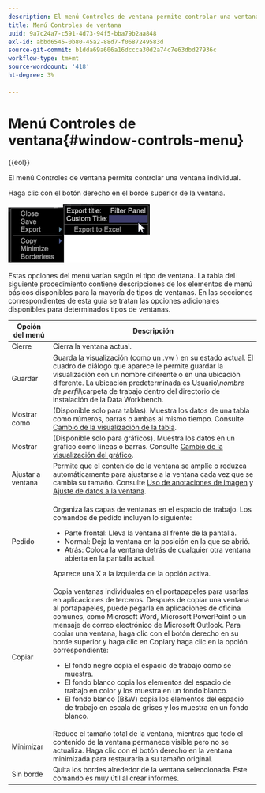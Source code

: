 ```yaml
---
description: El menú Controles de ventana permite controlar una ventana individual.
title: Menú Controles de ventana
uuid: 9a7c24a7-c591-4d73-94f5-bba79b2aa848
exl-id: abbd6545-0b80-45a2-88d7-f0687249583d
source-git-commit: b1dda69a606a16dccca30d2a74c7e63dbd27936c
workflow-type: tm+mt
source-wordcount: '418'
ht-degree: 3%

---
```


# Menú Controles de ventana{#window-controls-menu}

{{eol}}

El menú Controles de ventana permite controlar una ventana individual.

Haga clic con el botón derecho en el borde superior de la ventana.

![](assets/mnu_window_TitleBar.png)

Estas opciones del menú varían según el tipo de ventana. La tabla del siguiente procedimiento contiene descripciones de los elementos de menú básicos disponibles para la mayoría de tipos de ventanas. En las secciones correspondientes de esta guía se tratan las opciones adicionales disponibles para determinados tipos de ventanas.

<table id="table_13ADF7B7E50E44D890768A5F9BAC8D06"> 
 <thead> 
  <tr> 
   <th colname="col1" class="entry"> Opción del menú </th> 
   <th colname="col2" class="entry"> Descripción </th> 
  </tr> 
 </thead>
 <tbody> 
  <tr> 
   <td colname="col1"> Cierre </td> 
   <td colname="col2"> Cierra la ventana actual. </td> 
  </tr> 
  <tr> 
   <td colname="col1"> Guardar </td> 
   <td colname="col2">Guarda la visualización (como un <span class="filepath"> .vw</span> ) en su estado actual. El cuadro de diálogo que aparece le permite guardar la visualización con un nombre diferente o en una ubicación diferente. La ubicación predeterminada es Usuario\<i>nombre de perfil</i>\carpeta de trabajo dentro del directorio de instalación de la Data Workbench. </td> 
  </tr> 
  <tr> 
   <td colname="col1"> Mostrar como </td> 
   <td colname="col2">(Disponible solo para tablas). Muestra los datos de una tabla como números, barras o ambas al mismo tiempo. Consulte <a href="../../../home/c-get-started/c-analysis-vis/c-tables/c-chg-tbl-disp.md#concept-c515caeefce9495f88873a10dc112770"> Cambio de la visualización de la tabla</a>. </td> 
  </tr> 
  <tr> 
   <td colname="col1"> Mostrar </td> 
   <td colname="col2">(Disponible solo para gráficos). Muestra los datos en un gráfico como líneas o barras. Consulte <a href="../../../home/c-get-started/c-analysis-vis/c-graphs/c-chg-graph-disp.md#concept-eaba669d90f64cfa872f1397205fe2f7"> Cambio de la visualización del gráfico</a>. </td> 
  </tr> 
  <tr> 
   <td colname="col1"> Ajustar a ventana </td> 
   <td colname="col2">Permite que el contenido de la ventana se amplíe o reduzca automáticamente para ajustarse a la ventana cada vez que se cambia su tamaño. Consulte <a href="../../../home/c-get-started/c-analysis-vis/c-annots/c-image-annots.md#concept-02081ed7d91c4fdcb8fc863f2a51c962"> Uso de anotaciones de imagen</a> y <a href="../../../home/c-get-started/c-analysis-vis/c-tables/c-fit-data-win.md#concept-b812b1171fc240d9a4cf6d6d57f621a6"> Ajuste de datos a la ventana</a>. </td> 
  </tr> 
  <tr> 
   <td colname="col1"> Pedido </td> 
   <td colname="col2"> <p>Organiza las capas de ventanas en el espacio de trabajo. Los comandos de pedido incluyen lo siguiente: 
     <ul id="ul_90391B26719040AE8E0F80FE33B106FD"> 
      <li id="li_D1B38998C8CC452D8B642132B94F92F7">Parte frontal: Lleva la ventana al frente de la pantalla. </li> 
      <li id="li_71EEC709AA734924AE8740313031DF6E">Normal: Deja la ventana en la posición en la que se abrió. </li> 
      <li id="li_B6489677FF5540E4BD854EE1CE504CCA">Atrás: Coloca la ventana detrás de cualquier otra ventana abierta en la pantalla actual. </li> 
     </ul> </p> <p>Aparece una X a la izquierda de la opción activa. </p> </td> 
  </tr> 
  <tr> 
   <td colname="col1"> Copiar </td> 
   <td colname="col2">Copia ventanas individuales en el portapapeles para usarlas en aplicaciones de terceros. Después de copiar una ventana al portapapeles, puede pegarla en aplicaciones de oficina comunes, como Microsoft Word, Microsoft PowerPoint o un mensaje de correo electrónico de Microsoft Outlook. Para copiar una ventana, haga clic con el botón derecho en su borde superior y haga clic en <span class="uicontrol"> Copiar</span>y haga clic en la opción correspondiente: 
    <ul id="ul_ECCD6A70729E40998C64714E01504995"> 
     <li id="li_21D375DAE7BC4F449C8A3225296A6D26">El fondo negro copia el espacio de trabajo como se muestra. </li> 
     <li id="li_1B08C688678F42948E0952EEE0BF2B30">El fondo blanco copia los elementos del espacio de trabajo en color y los muestra en un fondo blanco. </li> 
     <li id="li_86F497A2275C43B5835DEDD0A4BF76E8">El fondo blanco (B&amp;W) copia los elementos del espacio de trabajo en escala de grises y los muestra en un fondo blanco. </li> 
    </ul> </td> 
  </tr> 
  <tr> 
   <td colname="col1"> Minimizar </td> 
   <td colname="col2"> Reduce el tamaño total de la ventana, mientras que todo el contenido de la ventana permanece visible pero no se actualiza. Haga clic con el botón derecho en la ventana minimizada para restaurarla a su tamaño original. </td> 
  </tr> 
  <tr> 
   <td colname="col1"> Sin borde </td> 
   <td colname="col2"> Quita los bordes alrededor de la ventana seleccionada. Este comando es muy útil al crear informes. </td> 
  </tr> 
 </tbody> 
</table>
